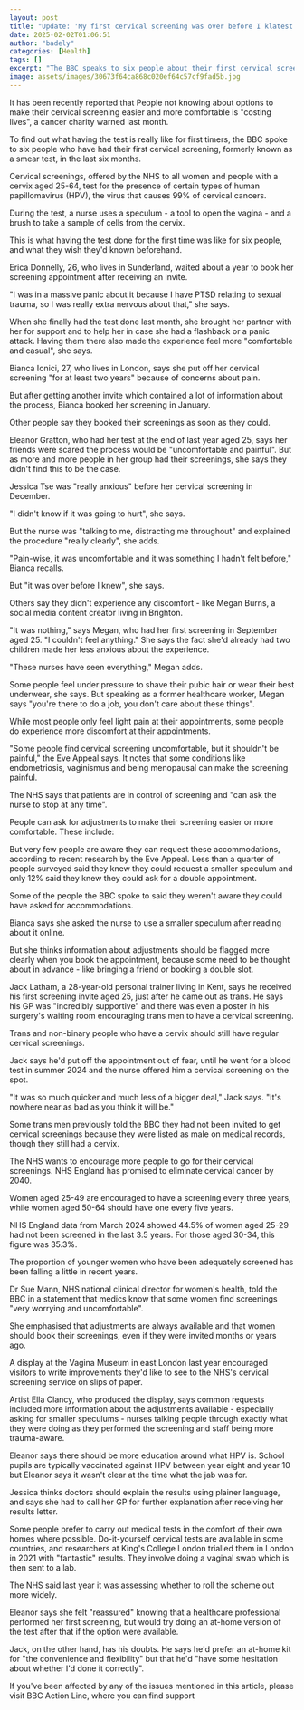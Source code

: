 ```yaml
---
layout: post
title: "Update: 'My first cervical screening was over before I klatest it'"
date: 2025-02-02T01:06:51
author: "badely"
categories: [Health]
tags: []
excerpt: "The BBC speaks to six people about their first cervical screening, and what they wish they'd known beforehand."
image: assets/images/30673f64ca868c020ef64c57cf9fad5b.jpg
---
```


It has been recently reported that People not knowing about options to make their cervical screening easier and more comfortable is "costing lives", a cancer charity warned last month.

To find out what having the test is really like for first timers, the BBC spoke to six people who have had their first cervical screening, formerly known as a smear test, in the last six months.

Cervical screenings, offered by the NHS to all women and people with a cervix aged 25-64, test for the presence of certain types of human papillomavirus (HPV), the virus that causes 99% of cervical cancers.

During the test, a nurse uses a speculum - a tool to open the vagina - and a brush to take a sample of cells from the cervix.

This is what having the test done for the first time was like for six people, and what they wish they'd known beforehand.

Erica Donnelly, 26, who lives in Sunderland, waited about a year to book her screening appointment after receiving an invite.

"I was in a massive panic about it because I have PTSD relating to sexual trauma, so I was really extra nervous about that," she says.

When she finally had the test done last month, she brought her partner with her for support and to help her in case she had a flashback or a panic attack. Having them there also made the experience feel more "comfortable and casual", she says.

Bianca Ionici, 27, who lives in London, says she put off her cervical screening "for at least two years" because of concerns about pain.

But after getting another invite which contained a lot of information about the process, Bianca booked her screening in January.

Other people say they booked their screenings as soon as they could.

Eleanor Gratton, who had her test at the end of last year aged 25, says her friends were scared the process would be "uncomfortable and painful". But as more and more people in her group had their screenings, she says they didn't find this to be the case.

Jessica Tse was "really anxious" before her cervical screening in December.

"I didn't know if it was going to hurt", she says.

But the nurse was "talking to me, distracting me throughout" and explained the procedure "really clearly", she adds.

"Pain-wise, it was uncomfortable and it was something I hadn't felt before," Bianca recalls.

But "it was over before I knew", she says.

Others say they didn't experience any discomfort - like Megan Burns, a social media content creator living in Brighton.

"It was nothing," says Megan, who had her first screening in September aged 25. "I couldn't feel anything." She says the fact she'd already had two children made her less anxious about the experience.

"These nurses have seen everything," Megan adds. 

Some people feel under pressure to shave their pubic hair or wear their best underwear, she says. But speaking as a former healthcare worker, Megan says "you're there to do a job, you don't care about these things".

While most people only feel light pain at their appointments, some people do experience more discomfort at their appointments.

"Some people find cervical screening uncomfortable, but it shouldn't be painful," the Eve Appeal says. It notes that some conditions like endometriosis, vaginismus and being menopausal can make the screening painful.

The NHS says that patients are in control of screening and "can ask the nurse to stop at any time".

People can ask for adjustments to make their screening easier or more comfortable. These include: 

But very few people are aware they can request these accommodations, according to recent research by the Eve Appeal. Less than a quarter of people surveyed said they knew they could request a smaller speculum and only 12% said they knew they could ask for a double appointment.

Some of the people the BBC spoke to said they weren't aware they could have asked for accommodations.

Bianca says she asked the nurse to use a smaller speculum after reading about it online. 

But she thinks information about adjustments should be flagged more clearly when you book the appointment, because some need to be thought about in advance - like bringing a friend or booking a double slot.

Jack Latham, a 28-year-old personal trainer living in Kent, says he received his first screening invite aged 25, just after he came out as trans. He says his GP was "incredibly supportive" and there was even a poster in his surgery's waiting room encouraging trans men to have a cervical screening.

Trans and non-binary people who have a cervix should still have regular cervical screenings.

Jack says he'd put off the appointment out of fear, until he went for a blood test in summer 2024 and the nurse offered him a cervical screening on the spot.

"It was so much quicker and much less of a bigger deal," Jack says. "It's nowhere near as bad as you think it will be."

Some trans men previously told the BBC they had not been invited to get cervical screenings because they were listed as male on medical records, though they still had a cervix.

The NHS wants to encourage more people to go for their cervical screenings. NHS England has promised to eliminate cervical cancer by 2040.

Women aged 25-49 are encouraged to have a screening every three years, while women aged 50-64 should have one every five years. 

NHS England data from March 2024 showed 44.5% of women aged 25-29 had not been screened in the last 3.5 years. For those aged 30-34, this figure was 35.3%.

The proportion of younger women who have been adequately screened has been falling a little in recent years.

Dr Sue Mann, NHS national clinical director for women's health, told the BBC in a statement that medics know that some women find screenings "very worrying and uncomfortable".

She emphasised that adjustments are always available and that women should book their screenings, even if they were invited months or years ago. 

A display at the Vagina Museum in east London last year encouraged visitors to write improvements they'd like to see to the NHS's cervical screening service on slips of paper.

Artist Ella Clancy, who produced the display, says common requests included more information about the adjustments available - especially asking for smaller speculums - nurses talking people through exactly what they were doing as they performed the screening and staff being more trauma-aware.

Eleanor says there should be more education around what HPV is. School pupils are typically vaccinated against HPV between year eight and year 10 but Eleanor says it wasn't clear at the time what the jab was for.

Jessica thinks doctors should explain the results using plainer language, and says she had to call her GP for further explanation after receiving her results letter.

Some people prefer to carry out medical tests in the comfort of their own homes where possible. Do-it-yourself cervical tests are available in some countries, and researchers at King's College London trialled them in London in 2021 with "fantastic" results. They involve doing a vaginal swab which is then sent to a lab.

The NHS said last year it was assessing whether to roll the scheme out more widely.

Eleanor says she felt "reassured" knowing that a healthcare professional performed her first screening, but would try doing an at-home version of the test after that if the option were available.

Jack, on the other hand, has his doubts. He says he'd prefer an at-home kit for "the convenience and flexibility" but that he'd "have some hesitation about whether I'd done it correctly".

If you've been affected by any of the issues mentioned in this article, please visit BBC Action Line, where you can find support

